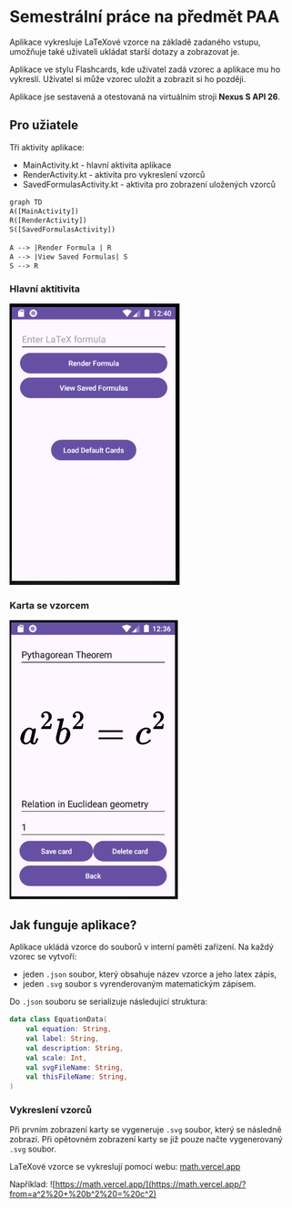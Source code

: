 # Semestrální práce na předmět PAA

Aplikace vykresluje LaTeXové vzorce na základě zadaného vstupu, umožňuje také uživateli ukládat starší dotazy a zobrazovat je.

Aplikace ve stylu Flashcards, kde uživatel zadá vzorec a aplikace mu ho vykreslí. Uživatel si může vzorec uložit a zobrazit si ho později.

Aplikace jse sestavená a otestovaná na virtuálním stroji **Nexus S API 26**.

## Pro užiatele

Tři aktivity aplikace:
- MainActivity.kt - hlavní aktivita aplikace
- RenderActivity.kt - aktivita pro vykreslení vzorců
- SavedFormulasActivity.kt - aktivita pro zobrazení uložených vzorců

```mermaid
graph TD
A([MainActivity]) 
R([RenderActivity])
S([SavedFormulasActivity])

A --> |Render Formula | R
A --> |View Saved Formulas| S
S --> R
```

### Hlavní aktitivita

![Ukázka aplikace](./DOC/main.PNG)

### Karta se vzorcem
![Ukázka aplikace](./DOC/karta.PNG)

## Jak funguje aplikace?

Aplikace ukládá vzorce do souborů v interní paměti zařízení. Na každý vzorec se vytvoří:
- jeden `.json` soubor, který obsahuje název vzorce a jeho latex zápis, 
- jeden `.svg` soubor s vyrenderovaným matematickým zápisem.

Do `.json` souboru se serializuje následující struktura:

```Kotlin
data class EquationData(
    val equation: String,
    val label: String,
    val description: String,
    val scale: Int,
    val svgFileName: String,
    val thisFileName: String,
)
```

### Vykreslení vzorců
Při prvním zobrazení karty se vygeneruje `.svg` soubor, který se následně zobrazí. Při opětovném zobrazení karty se již pouze načte vygenerovaný `.svg` soubor.

LaTeXové vzorce se vykreslují pomocí webu: [math.vercel.app](https://math.vercel.app/)

Například: 
![https://math.vercel.app/](https://math.vercel.app/?from=a^2%20+%20b^2%20=%20c^2)